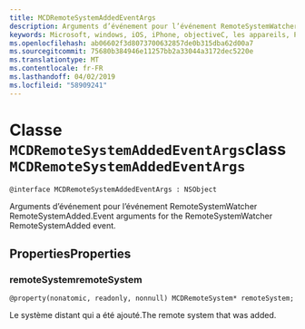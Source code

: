 ```yaml
---
title: MCDRemoteSystemAddedEventArgs
description: Arguments d’événement pour l’événement RemoteSystemWatcher RemoteSystemAdded.
keywords: Microsoft, windows, iOS, iPhone, objectiveC, les appareils, Project Rome connectés
ms.openlocfilehash: ab06602f3d8073700632857de0b315dba62d00a7
ms.sourcegitcommit: 75680b384946e11257bb2a33044a3172dec5220e
ms.translationtype: MT
ms.contentlocale: fr-FR
ms.lasthandoff: 04/02/2019
ms.locfileid: "58909241"
---
```

# <a name="class-mcdremotesystemaddedeventargs"></a><span data-ttu-id="a3d6a-104">Classe `MCDRemoteSystemAddedEventArgs`</span><span class="sxs-lookup"><span data-stu-id="a3d6a-104">class `MCDRemoteSystemAddedEventArgs`</span></span> 

```
@interface MCDRemoteSystemAddedEventArgs : NSObject
```  
<span data-ttu-id="a3d6a-105">Arguments d’événement pour l’événement RemoteSystemWatcher RemoteSystemAdded.</span><span class="sxs-lookup"><span data-stu-id="a3d6a-105">Event arguments for the RemoteSystemWatcher RemoteSystemAdded event.</span></span>

## <a name="properties"></a><span data-ttu-id="a3d6a-106">Properties</span><span class="sxs-lookup"><span data-stu-id="a3d6a-106">Properties</span></span>

### <a name="remotesystem"></a><span data-ttu-id="a3d6a-107">remoteSystem</span><span class="sxs-lookup"><span data-stu-id="a3d6a-107">remoteSystem</span></span>
`@property(nonatomic, readonly, nonnull) MCDRemoteSystem* remoteSystem;`

<span data-ttu-id="a3d6a-108">Le système distant qui a été ajouté.</span><span class="sxs-lookup"><span data-stu-id="a3d6a-108">The remote system that was added.</span></span>